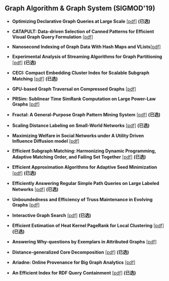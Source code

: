 ## Graph Algorithm & Graph System (SIGMOD'19)

* **Optimizing Declarative Graph Queries at Large Scale** [[pdf]](https://netdb.cis.upenn.edu/papers/graphrex_tr.pdf) **(已选)**

* **CATAPULT: Data-driven Selection of Canned Patterns for Efficient Visual Graph Query Formulation** [[pdf]](https://www.ntu.edu.sg/home/assourav/papers/SIGMOD-19-CATAPULT.pdf)
* **Nanosecond Indexing of Graph Data With Hash Maps and VLists**[[pdf]](https://dl.acm.org/ft_gateway.cfm?id=3314044&ftid=2067413&dwn=1&CFID=61770645&CFTOKEN=10a9eba02170aa2c-BEF438F2-BF79-0E53-D35D64B04894F4AF)
* **Experimental Analysis of Streaming Algorithms for Graph Partitioning** [[pdf]](https://dl.acm.org/ft_gateway.cfm?id=3300076&ftid=2067515&dwn=1&CFID=143492599&CFTOKEN=a2ad7dd94b42460c-85929616-0C2D-8AD9-7EF31DDDE78C1649) **(已选)**
* **CECI: Compact Embedding Cluster Index for Scalable Subgraph Matching** [[pdf]](https://www2.seas.gwu.edu/~howie/publications/CECI-SIGMOD19.pdf) **(已选)**
* **GPU-based Graph Traversal on Compressed Graphs** [[pdf]](https://dl.acm.org/ft_gateway.cfm?id=3319871&ftid=2067436&dwn=1&CFID=143492599&CFTOKEN=a2ad7dd94b42460c-85929616-0C2D-8AD9-7EF31DDDE78C1649)
* **PRSim: Sublinear Time SimRank Computation on Large Power-Law Graphs** [[pdf]](https://arxiv.org/pdf/1905.02354.pdf)
* **Fractal: A General-Purpose Graph Pattern Mining System** [[pdf]](https://dl.acm.org/ft_gateway.cfm?id=3319875&ftid=2067505&dwn=1&CFID=143492599&CFTOKEN=a2ad7dd94b42460c-85929616-0C2D-8AD9-7EF31DDDE78C1649) **(已选)**
* **Scaling Distance Labeling on Small-World Networks** [[pdf]](https://dl.acm.org/ft_gateway.cfm?id=3319877&ftid=2067460&dwn=1&CFID=143492599&CFTOKEN=a2ad7dd94b42460c-85929616-0C2D-8AD9-7EF31DDDE78C1649) **(已选)**
* **Maximizing Welfare in Social Networks under A Utility Driven Influence Diffusion model** [[pdf]](https://arxiv.org/pdf/1807.02502.pdf)
* **Efficient Subgraph Matching: Harmonizing Dynamic Programming, Adaptive Matching Order, and Failing Set Together** [[pdf]](https://dl.acm.org/ft_gateway.cfm?id=3319880&ftid=2067526&dwn=1&CFID=143492599&CFTOKEN=a2ad7dd94b42460c-85929616-0C2D-8AD9-7EF31DDDE78C1649) **(已选)**
* **Efficient Approximation Algorithms for Adaptive Seed Minimization** [[pdf]](https://dl.acm.org/ft_gateway.cfm?id=3319881&ftid=2067437&dwn=1&CFID=143492599&CFTOKEN=a2ad7dd94b42460c-85929616-0C2D-8AD9-7EF31DDDE78C1649) **(已选)**
* **Efficiently Answering Regular Simple Path Queries on Large Labeled Networks** [[pdf]](http://www.cse.iitd.ernet.in/~srikanta/publication/sigmod-19/sigmod-19.pdf) **(已选)**
* **Unboundedness and Efficiency of Truss Maintenance in Evolving Graphs** [[pdf]](https://dl.acm.org/ft_gateway.cfm?id=3300082&ftid=2067443&dwn=1&CFID=61770079&CFTOKEN=9154fac8818a54f9-BECA8336-FE84-4233-08AF79034966A459)
* **Interactive Graph Search** [[pdf]](https://www.cse.cuhk.edu.hk/~taoyf/paper/sigmod19.pdf) **(已选)**
* **Efficient Estimation of Heat Kernel PageRank for Local Clustering** [[pdf]](https://arxiv.org/pdf/1904.02707.pdf) **(已选)**
* **Answering Why-questions by Exemplars in Attributed Graphs** [[pdf]](https://dl.acm.org/ft_gateway.cfm?id=3319890&ftid=2067544&dwn=1&CFID=143492599&CFTOKEN=a2ad7dd94b42460c-85929616-0C2D-8AD9-7EF31DDDE78C1649)
* **Distance-generalized Core Decomposition** [[pdf]](https://arxiv.org/pdf/1904.07262.pdf) **(已选)**
* **Ariadne: Online Provenance for Big Graph Analytics** [[pdf]](http://www.sysnet.ucsd.edu/sysnet/miscpapers/ariadne-sigmod19.pdf) 
* **An Efficient Index for RDF Query Containment** [[pdf]](https://dl.acm.org/ft_gateway.cfm?id=3319864&ftid=2067554&dwn=1&CFID=86153805&CFTOKEN=5f010162fd249cd3-4F0FB66F-D6C7-3C8D-779A4E6AEBBAEF5E) **(已选)** 
